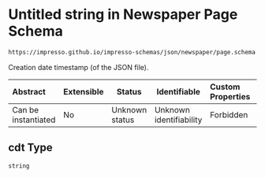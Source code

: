 # Untitled string in Newspaper Page Schema

```txt
https://impresso.github.io/impresso-schemas/json/newspaper/page.schema.json#/properties/cdt
```

Creation date timestamp (of the JSON file).


| Abstract            | Extensible | Status         | Identifiable            | Custom Properties | Additional Properties | Access Restrictions | Defined In                                                           |
| :------------------ | ---------- | -------------- | ----------------------- | :---------------- | --------------------- | ------------------- | -------------------------------------------------------------------- |
| Can be instantiated | No         | Unknown status | Unknown identifiability | Forbidden         | Allowed               | none                | [page.schema.json\*](../out/page.schema.json "open original schema") |

## cdt Type

`string`
